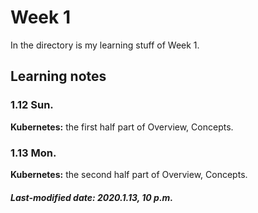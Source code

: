 # Week 1

In the directory is my learning stuff of Week 1.

## Learning notes

### 1.12 Sun.

**Kubernetes:** the first half part of Overview, Concepts.

### 1.13 Mon.

**Kubernetes:** the second half part of Overview, Concepts.

##### Last-modified date: 2020.1.13, 10 p.m.